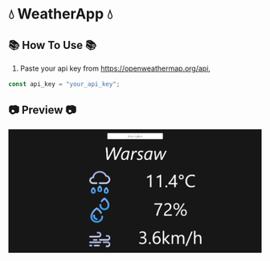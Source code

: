 # 💧 <b>WeatherApp</b> 💧

## 📚 How To Use 📚

1. Paste your api key from https://openweathermap.org/api,
   <br />

```js
const api_key = "your_api_key";
```

## 📷 Preview 📷

![img](weather.png)
